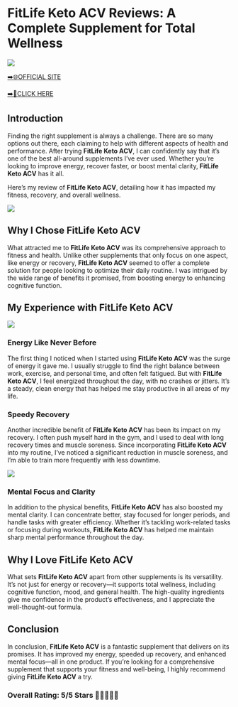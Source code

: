 # **FitLife Keto ACV Reviews**: A Complete Supplement for Total Wellness

[![](https://static.vecteezy.com/system/resources/thumbnails/019/896/014/small/buy-now-gradient-button-with-cart-symbol-buy-now-illustration-png.png)](https://edetoop.top/lander/sugarpreland-1/fitlifeketo.html) 

[➡️🌐OFFICIAL SITE](https://edetoop.top/lander/sugarpreland-1/fitlifeketo.html) 

[➡️🔗CLICK HERE](https://edetoop.top/lander/sugarpreland-1/fitlifeketo.html) 


## Introduction

Finding the right supplement is always a challenge. There are so many options out there, each claiming to help with different aspects of health and performance. After trying **FitLife Keto ACV**, I can confidently say that it’s one of the best all-around supplements I’ve ever used. Whether you’re looking to improve energy, recover faster, or boost mental clarity, **FitLife Keto ACV** has it all.

Here’s my review of **FitLife Keto ACV**, detailing how it has impacted my fitness, recovery, and overall wellness.

[![](https://wallpapers.com/images/hd/red-order-now-button-udg4jcj4arvn8b0n-2.png)](https://edetoop.top/lander/sugarpreland-1/fitlifeketo.html)  

## Why I Chose **FitLife Keto ACV**

What attracted me to **FitLife Keto ACV** was its comprehensive approach to fitness and health. Unlike other supplements that only focus on one aspect, like energy or recovery, **FitLife Keto ACV** seemed to offer a complete solution for people looking to optimize their daily routine. I was intrigued by the wide range of benefits it promised, from boosting energy to enhancing cognitive function.

## My Experience with **FitLife Keto ACV**

[![](https://static.vecteezy.com/system/resources/thumbnails/019/896/014/small/buy-now-gradient-button-with-cart-symbol-buy-now-illustration-png.png)](https://edetoop.top/lander/sugarpreland-1/fitlifeketo.html)

### Energy Like Never Before

The first thing I noticed when I started using **FitLife Keto ACV** was the surge of energy it gave me. I usually struggle to find the right balance between work, exercise, and personal time, and often felt fatigued. But with **FitLife Keto ACV**, I feel energized throughout the day, with no crashes or jitters. It’s a steady, clean energy that has helped me stay productive in all areas of my life.

### Speedy Recovery

Another incredible benefit of **FitLife Keto ACV** has been its impact on my recovery. I often push myself hard in the gym, and I used to deal with long recovery times and muscle soreness. Since incorporating **FitLife Keto ACV** into my routine, I’ve noticed a significant reduction in muscle soreness, and I’m able to train more frequently with less downtime.

[![](https://wallpapers.com/images/hd/red-order-now-button-udg4jcj4arvn8b0n-2.png)](https://edetoop.top/lander/sugarpreland-1/fitlifeketo.html)  

### Mental Focus and Clarity

In addition to the physical benefits, **FitLife Keto ACV** has also boosted my mental clarity. I can concentrate better, stay focused for longer periods, and handle tasks with greater efficiency. Whether it’s tackling work-related tasks or focusing during workouts, **FitLife Keto ACV** has helped me maintain sharp mental performance throughout the day.

## Why I Love **FitLife Keto ACV**

What sets **FitLife Keto ACV** apart from other supplements is its versatility. It’s not just for energy or recovery—it supports total wellness, including cognitive function, mood, and general health. The high-quality ingredients give me confidence in the product’s effectiveness, and I appreciate the well-thought-out formula.

## Conclusion

In conclusion, **FitLife Keto ACV** is a fantastic supplement that delivers on its promises. It has improved my energy, speeded up recovery, and enhanced mental focus—all in one product. If you’re looking for a comprehensive supplement that supports your fitness and well-being, I highly recommend giving **FitLife Keto ACV** a try.

### Overall Rating: 5/5 Stars 🌟🌟🌟🌟🌟
